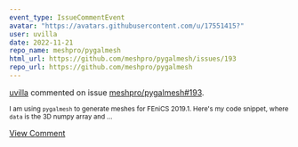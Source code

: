```yaml
---
event_type: IssueCommentEvent
avatar: "https://avatars.githubusercontent.com/u/17551415?"
user: uvilla
date: 2022-11-21
repo_name: meshpro/pygalmesh
html_url: https://github.com/meshpro/pygalmesh/issues/193
repo_url: https://github.com/meshpro/pygalmesh
---
```


<a href='https://github.com/uvilla' target='_blank'>uvilla</a> commented on issue <a href='https://github.com/meshpro/pygalmesh/issues/193' target='_blank'>meshpro/pygalmesh#193</a>.

<small>I am using `pygalmesh` to generate meshes for FEniCS 2019.1. Here's my code snippet, where `data` is the 3D numpy array and ...</small>

<a href='https://github.com/meshpro/pygalmesh/issues/193' target='_blank'>View Comment</a>